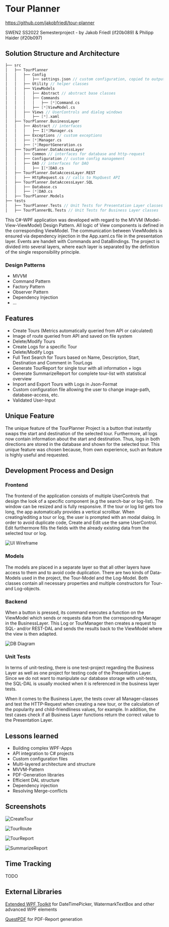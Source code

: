 # Tour Planner
https://github.com/jakobfriedl/tour-planner

SWEN2 SS2022 Semesterproject - by Jakob Friedl (if20b089) & Philipp Haider (if20b097)

## Solution Structure and Architecture

```c
├── src 
│   ├── TourPlanner
│   │   ├── Config 
│   │   │   ├── settings.json // custom configuration, copied to output directory 
│   │   ├── Utility // helper classes
│   │   ├── ViewModels
│   │   │   ├── Abstract // abstract base classes
│   │   │   ├── Commands 
│   │   │   │   ├── [*]Command.cs
│   │   │   ├── [*]ViewModel.cs
│   │   ├── Views // UserControls and dialog windows
│   │   │   ├── [*].xaml
│   ├── TourPlanner.BusinessLayer 
│   │   ├── Abstract // interfaces
│   │   │   ├── I[*]Manager.cs 
│   │   ├── Exceptions // custom exceptions 
│   │   ├── [*]Manager.cs 
│   │   ├── [*]ReportGeneration.cs
│   ├── TourPlanner.DataAccessLayer
│   │   ├── Common // interfaces for database and http-request
│   │   ├── Configuration // custom config management
│   │   ├── DAO // interfaces for DAO
│   │   │   ├── I[*]DAO.cs
│   ├── TourPlanner.DataAccessLayer.REST 
│   │   ├── HttpRequest.cs // calls to MapQuest API
│   ├── TourPlanner.DataAccessLayer.SQL
│   │   ├── Database.cs
│   │   ├── [*]DAO.cs
│   ├── TourPlanner.Models
├── tests
│   ├── TourPlanner.Tests // Unit Tests for Presentation Layer classes
│   ├── TourPlannerBL.Tests // Unit Tests for Business Layer classes
```

This C#-WPF application was developed with regard to the MVVM (Model-View-ViewModel) Design Pattern. All logic of View components is defined in the corresponding ViewModel. The communication between ViewModels is ensured via dependency injection in the App.xaml.cs file in the presentation layer. Events are handelt with Commands and DataBindings. The project is divided into several layers, where each layer is separated by the definition of the single responsibility principle.  

### Design Patterns
- MVVM
- Command Pattern
- Factory Pattern
- Observer Pattern 
- Dependency Injection
- ...

## Features 
- Create Tours (Metrics automatically queried from API or calculated)
- Image of route queried from API and saved on file system
- Delete/Modify Tours
- Create Logs for a specific Tour 
- Delete/Modify Logs
- Full Text Search for Tours based on Name, Description, Start, Destination and Comment in TourLogs
- Generate TourReport for single tour with all information + logs
- Generate SummarizeReport for complete tour-list with statistical overview
- Import and Export Tours with Logs in Json-Format
- Custom configuration file allowing the user to change image-path, database-access, etc. 
- Validated User-Input 

## Unique Feature 
The unique feature of the TourPlanner Project is a button that instantly swaps the start and destination of the selected tour. Furthermore, all logs now contain information about the start and destination. Thus, logs in both directions are stored in the database and shown for the selected tour. This unique feature was chosen because, from own experience, such an feature is highly useful and requested. 

## Development Process and Design

### Frontend
The frontend of the application consists of multiple UserControls that design the look of a specific component (e.g the search-bar or log-list). The window can be resized and is fully responsive. If the tour or log list gets too long, the app automatically provides a vertical scrollbar. When creating/editing a tour or log, the user is prompted with an modal dialog. In order to avoid duplicate code, Create and Edit use the same UserControl. Edit furthermore fills the fields with the already existing data from the selected tour or log. 

![UI Wireframe](./docs/UI.png)

### Models 

The models are placed in a separate layer so that all other layers have access to them and to avoid code duplication. There are two kinds of Data-Models used in the project, the Tour-Model and the Log-Model. Both classes contain all necessary properties and multiple constructors for Tour- and Log-objects. 

### Backend 

When a button is pressed, its command executes a function on the ViewModel which sends or requests data from the corresponding Manager in the BusinessLayer. This Log or TourManager then creates a request to SQL- and/or REST-DAL and sends the results back to the ViewModel where the view is then adapted. 

![DB Diagram](./docs/DB.png)

### Unit Tests
In terms of unit-testing, there is one test-project regarding the Business Layer as well as one project for testing code of the Presentation Layer. Since we do not want to manipulate our database storage with unit-tests, the SQL-DAL is usually mocked when it is referenced in the business layer tests. 

When it comes to the Business Layer, the tests cover all Manager-classes and test the HTTP-Request when creating a new tour, or the calculation of the popularity and child-friendliness values, for example. In addition, the test cases check if all Business Layer functions return the correct value to the Presentation Layer.

## Lessons learned 
- Building complex WPF-Apps 
- API integration to C# projects
- Custom configuration files
- Multi-layered architecture and structure
- MVVM-Pattern
- PDF-Generation libraries
- Efficient DAL structure
- Dependency injection 
- Resolving Merge-conflicts 

## Screenshots

![CreateTour](./resources/img-1.png)

![TourRoute](./resources/img-2.png)

![TourReport](./resources/img-4.png)

![SummarizeReport](./resources/img-3.png)

## Time Tracking

TODO 

## External Libraries

[Extended WPF Toolkit](https://github.com/xceedsoftware/wpftoolkit) for DateTimePicker, WatermarkTextBox and other advanced WPF elements

[QuestPDF](https://github.com/QuestPDF/QuestPDF) for PDF-Report generation 
